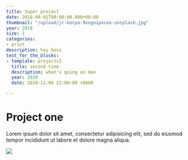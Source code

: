```yaml
---
title: Super project
date: 2018-08-01T00:00:00.000+00:00
thumbnail: "/upload/jr-korpa-9xngoipxceo-unsplash.jpg"
year: 2018
size: 1
categories:
- print
description: hey boss
test_for_the_blocks:
- template: projects3
  title: second time
  description: what's going on man
  year: 2020
  date: 2020-11-06 22:00:00 +0000

---
```

# Project one

Lorem ipsum dolor sit amet, consectetur adipisicing elit, sed do eiusmod tempor incididunt ut labore et dolore magna aliqua.

![](/upload/jr-korpa-9xngoipxceo-unsplash.jpg)